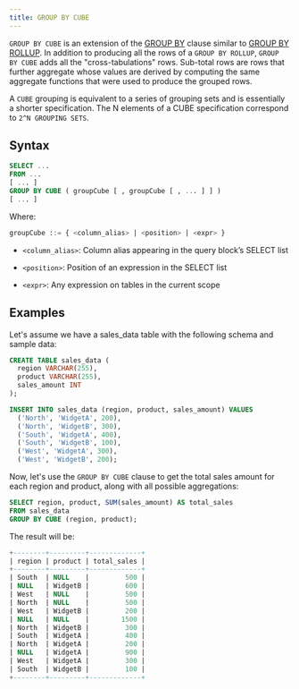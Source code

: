 ```yaml
---
title: GROUP BY CUBE
---
```


`GROUP BY CUBE` is an extension of the [GROUP BY](./06-query-group-by.md) clause similar to [GROUP BY ROLLUP](./09-query-group-by-rollup.md). In addition to producing all the rows of a `GROUP BY ROLLUP`, `GROUP BY CUBE` adds all the "cross-tabulations" rows. Sub-total rows are rows that further aggregate whose values are derived by computing the same aggregate functions that were used to produce the grouped rows.

A `CUBE` grouping is equivalent to a series of grouping sets and is essentially a shorter specification. The N elements of a CUBE specification correspond to `2^N GROUPING SETS`.

## Syntax

```sql
SELECT ...
FROM ...
[ ... ]
GROUP BY CUBE ( groupCube [ , groupCube [ , ... ] ] )
[ ... ]
```

Where:
```sql
groupCube ::= { <column_alias> | <position> | <expr> }
```

- `<column_alias>`: Column alias appearing in the query block’s SELECT list

- `<position>`: Position of an expression in the SELECT list

- `<expr>`: Any expression on tables in the current scope


## Examples

Let's assume we have a sales_data table with the following schema and sample data:

```sql
CREATE TABLE sales_data (
  region VARCHAR(255),
  product VARCHAR(255),
  sales_amount INT
);

INSERT INTO sales_data (region, product, sales_amount) VALUES
  ('North', 'WidgetA', 200),
  ('North', 'WidgetB', 300),
  ('South', 'WidgetA', 400),
  ('South', 'WidgetB', 100),
  ('West', 'WidgetA', 300),
  ('West', 'WidgetB', 200);
```

Now, let's use the `GROUP BY CUBE` clause to get the total sales amount for each region and product, along with all possible aggregations:

```sql
SELECT region, product, SUM(sales_amount) AS total_sales
FROM sales_data
GROUP BY CUBE (region, product);
```

The result will be:
```sql
+--------+---------+-------------+
| region | product | total_sales |
+--------+---------+-------------+
| South  | NULL    |         500 |
| NULL   | WidgetB |         600 |
| West   | NULL    |         500 |
| North  | NULL    |         500 |
| West   | WidgetB |         200 |
| NULL   | NULL    |        1500 |
| North  | WidgetB |         300 |
| South  | WidgetA |         400 |
| North  | WidgetA |         200 |
| NULL   | WidgetA |         900 |
| West   | WidgetA |         300 |
| South  | WidgetB |         100 |
+--------+---------+-------------+
```
